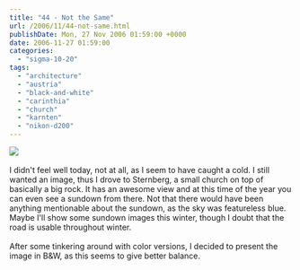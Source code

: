 ```yaml
---
title: "44 - Not the Same"
url: /2006/11/44-not-same.html
publishDate: Mon, 27 Nov 2006 01:59:00 +0000
date: 2006-11-27 01:59:00
categories: 
  - "sigma-10-20"
tags: 
  - "architecture"
  - "austria"
  - "black-and-white"
  - "carinthia"
  - "church"
  - "karnten"
  - "nikon-d200"
---
```

<a href="https://d25zfm9zpd7gm5.cloudfront.net/1200x1200/2006/20061126_170243_bw.jpg"><img src="https://d25zfm9zpd7gm5.cloudfront.net/0600x0600/2006/20061126_170243_bw.jpg"/></a><br/><br/>I didn't feel well today, not at all, as I seem to have caught a cold. I still wanted an image, thus I drove to Sternberg, a small church on top of basically a big rock. It has an awesome view and at this time of the year you can even see a sundown from there. Not that there would have been anything mentionable about the sundown, as the sky was featureless blue. Maybe I'll show some sundown images this winter, though I doubt that the road is usable throughout winter.<br/><br/>After some tinkering around with color versions, I decided to present the image in B&W, as this seems to give better balance.
